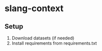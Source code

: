 # slang-context

## Setup
1. Download datasets (if needed)
1. Install requirements from requirements.txt